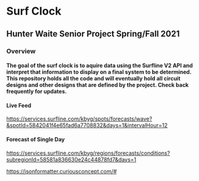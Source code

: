 # Surf Clock
## Hunter Waite Senior Project Spring/Fall 2021
### Overview
#### The goal of the surf clock is to aquire data using the Surfline V2 API and interpret that information to display on a final system to be determined. This repository holds all the code and will eventually hold all circuit designs and other designs that are defined by the project. Check back frequently for updates.

#### Live Feed
https://services.surfline.com/kbyg/spots/forecasts/wave?&spotId=5842041f4e65fad6a7708832&days=1&intervalHour=12

#### Forecast of Single Day
https://services.surfline.com/kbyg/regions/forecasts/conditions?subregionId=58581a836630e24c44878fd7&days=1


https://jsonformatter.curiousconcept.com/#